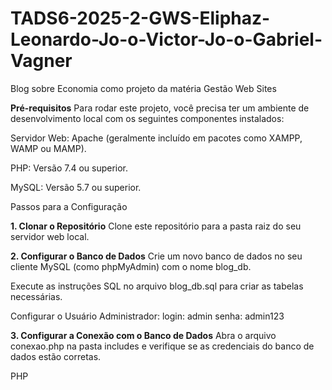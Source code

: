 # TADS6-2025-2-GWS-Eliphaz-Leonardo-Jo-o-Victor-Jo-o-Gabriel-Vagner
Blog sobre Economia como projeto da matéria Gestão Web Sites

**Pré-requisitos**
Para rodar este projeto, você precisa ter um ambiente de desenvolvimento local com os seguintes componentes instalados:

Servidor Web: Apache (geralmente incluído em pacotes como XAMPP, WAMP ou MAMP).

PHP: Versão 7.4 ou superior.

MySQL: Versão 5.7 ou superior.

Passos para a Configuração

**1. Clonar o Repositório**
Clone este repositório para a pasta raiz do seu servidor web local.

**2. Configurar o Banco de Dados**
Crie um novo banco de dados no seu cliente MySQL (como phpMyAdmin) com o nome blog_db.

Execute as instruções SQL no arquivo blog_db.sql para criar as tabelas necessárias.

Configurar o Usuário Administrador:
login: admin
senha: admin123

**3. Configurar a Conexão com o Banco de Dados**
Abra o arquivo conexao.php na pasta includes e verifique se as credenciais do banco de dados estão corretas.

PHP

<?php
$host = "localhost";
$usuario = "root"; // Altere se o seu usuário não for 'root'
$senha = "";       // Altere se você tiver uma senha no MySQL
$banco = "blog_db";

Como usar
Acesse http://localhost/blog/ em seu navegador para ver os posts.

